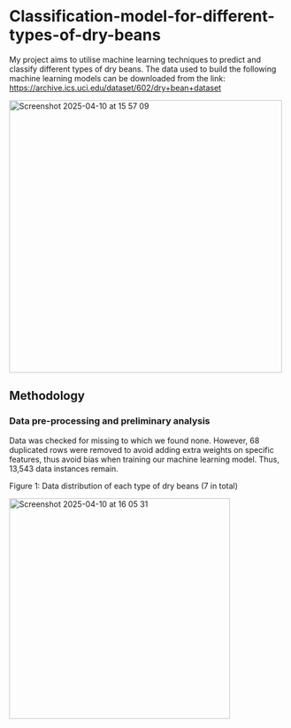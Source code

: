 # Classification-model-for-different-types-of-dry-beans

My project aims to utilise machine learning techniques to predict and classify different types of dry beans. The data used to build the following machine learning models can be downloaded from the link: https://archive.ics.uci.edu/dataset/602/dry+bean+dataset 

<img width="493" alt="Screenshot 2025-04-10 at 15 57 09" src="https://github.com/user-attachments/assets/7e2f6e8d-a990-4c33-82e6-f5a29b99a111" />

## Methodology

### Data pre-processing and preliminary analysis
Data was checked for missing to which we found none. However, 68 duplicated rows were removed to avoid adding extra weights on specific features, thus avoid bias when training our machine learning model. Thus, 13,543 data instances remain. 

Figure 1: Data distribution of each type of dry beans (7 in total)

<img width="399" alt="Screenshot 2025-04-10 at 16 05 31" src="https://github.com/user-attachments/assets/29b52ced-a11a-4919-9470-33d6e5985194" />
